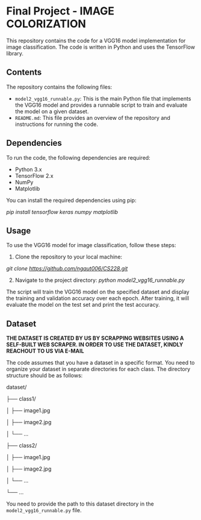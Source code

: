 # Final Project - IMAGE COLORIZATION

This repository contains the code for a VGG16 model implementation for image classification. The code is written in Python and uses the TensorFlow library.

## Contents
The repository contains the following files:

- `model2_vgg16_runnable.py`: This is the main Python file that implements the VGG16 model and provides a runnable script to train and evaluate the model on a given dataset.
- `README.md`: This file provides an overview of the repository and instructions for running the code.

## Dependencies
To run the code, the following dependencies are required:

- Python 3.x
- TensorFlow 2.x
- NumPy
- Matplotlib

You can install the required dependencies using pip:

*pip install tensorflow keras numpy matplotlib*

## Usage
To use the VGG16 model for image classification, follow these steps:

1. Clone the repository to your local machine:

*git clone https://github.com/ngaut006/CS228.git*

2. Navigate to the project directory:
*python model2_vgg16_runnable.py*

The script will train the VGG16 model on the specified dataset and display the training and validation accuracy over each epoch. After training, it will evaluate the model on the test set and print the test accuracy.

## Dataset

**THE DATASET IS CREATED BY US BY SCRAPPING WEBSITES USING A SELF-BUILT WEB SCRAPER. IN ORDER TO USE THE DATASET, KINDLY REACHOUT TO US VIA E-MAIL**

The code assumes that you have a dataset in a specific format. You need to organize your dataset in separate directories for each class. The directory structure should be as follows:


dataset/

├── class1/

│ ├── image1.jpg

│ ├── image2.jpg

│ └── ...

├── class2/

│ ├── image1.jpg

│ ├── image2.jpg

│ └── ...

└── ...


You need to provide the path to this dataset directory in the `model2_vgg16_runnable.py` file.
